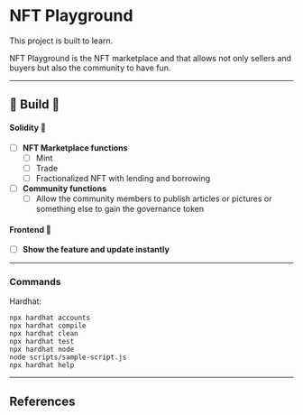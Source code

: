 # NFT Playground

This project is built to learn.

NFT Playground is the NFT marketplace and that allows not only sellers and buyers but also the community to have fun.

---

## 🧱 Build 🔨

#### Solidity 🎁

-   [ ] **NFT Marketplace functions**
    -   [ ] Mint
    -   [ ] Trade
    -   [ ] Fractionalized NFT with lending and borrowing
-   [ ] **Community functions**
    -   [ ] Allow the community members to publish articles or pictures or something else to gain the governance token

#### Frontend 🎉

-   [ ] **Show the feature and update instantly**

---

### Commands

Hardhat:

```shell
npx hardhat accounts
npx hardhat compile
npx hardhat clean
npx hardhat test
npx hardhat node
node scripts/sample-script.js
npx hardhat help
```

---

## References
